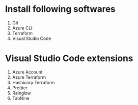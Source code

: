 # Install following softwares

1. Git
2. Azure CLI
3. Terraform
4. Visual Studio Code

# Visual Studio Code extensions

1. Azure Account
2. Azure Terraform
3. Hashicorp Terraform
4. Prettier
5. Rainglow
6. TabNine
